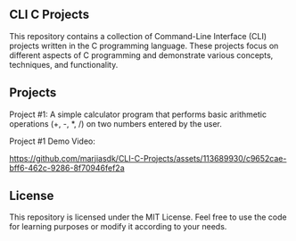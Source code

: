 ## CLI C Projects

This repository contains a collection of Command-Line Interface (CLI) projects written in the C programming language. These projects focus on different aspects of C programming and demonstrate various concepts, techniques, and functionality.

## Projects

Project #1: A simple calculator program that performs basic arithmetic operations (+, -, *, /) on two numbers entered by the user. <br>

Project #1 Demo Video:

https://github.com/marjiasdk/CLI-C-Projects/assets/113689930/c9652cae-bff6-462c-9286-8f70946fef2a

## License

This repository is licensed under the MIT License. Feel free to use the code for learning purposes or modify it according to your needs.
